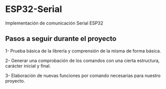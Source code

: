 # ESP32-Serial
Implementación de comunicación Serial ESP32

## Pasos a seguir durante el proyecto
1- Prueba básica de la librería y comprensión de la misma de forma básica.

2- Generar una comprobación de los comandos con una cierta estructura, carácter inicial y final.

3- Elaboración de nuevas funciones por comando necesarias para nuestro proyecto.
